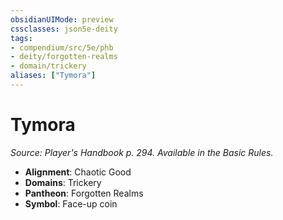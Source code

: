 ```yaml
---
obsidianUIMode: preview
cssclasses: json5e-deity
tags:
- compendium/src/5e/phb
- deity/forgotten-realms
- domain/trickery
aliases: ["Tymora"]
---
```

# Tymora
*Source: Player's Handbook p. 294. Available in the Basic Rules.* 

- **Alignment**: Chaotic Good
- **Domains**: Trickery
- **Pantheon**: Forgotten Realms
- **Symbol**: Face-up coin